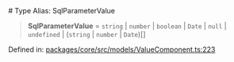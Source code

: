 <div v-pre>
# Type Alias: SqlParameterValue

> **SqlParameterValue** = `string` \| `number` \| `boolean` \| `Date` \| `null` \| `undefined` \| (`string` \| `number` \| `Date`)[]

Defined in: [packages/core/src/models/ValueComponent.ts:223](https://github.com/mk3008/rawsql-ts/blob/3b53f17d700cf976ce5c49b674a04b41eeb14c40/packages/core/src/models/ValueComponent.ts#L223)
</div>
